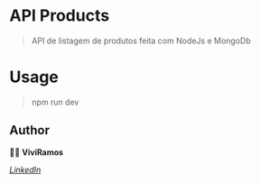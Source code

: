 # API Products

>API de listagem de produtos feita com NodeJs e MongoDb

# Usage
>npm run dev

## Author 
:woman_technologist: **ViviRamos**

[*LinkedIn*](https://linkedin.com/in/viviane-ramos-luz-346169187)
